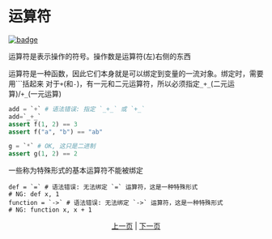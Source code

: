 # 运算符

[![badge](https://img.shields.io/endpoint.svg?url=https%3A%2F%2Fgezf7g7pd5.execute-api.ap-northeast-1.amazonaws.com%2Fdefault%2Fsource_up_to_date%3Fowner%3Derg-lang%26repos%3Derg%26ref%3Dmain%26path%3Ddoc/EN/syntax/06_operator.md%26commit_hash%3D06f8edc9e2c0cee34f6396fd7c64ec834ffb5352)](https://gezf7g7pd5.execute-api.ap-northeast-1.amazonaws.com/default/source_up_to_date?owner=erg-lang&repos=erg&ref=main&path=doc/EN/syntax/06_operator.md&commit_hash=06f8edc9e2c0cee34f6396fd7c64ec834ffb5352)

运算符是表示操作的符号。操作数是运算符(左)右侧的东西

运算符是一种函数，因此它们本身就是可以绑定到变量的一流对象。绑定时，需要用```括起来
对于`+`(和`-`)，有一元和二元运算符，所以必须指定`_+_`(二元运算)/`+_`(一元运算)

```python
add = `+` # 语法错误: 指定 `_+_` 或 `+_`
add=`_+_`
assert f(1, 2) == 3
assert f("a", "b") == "ab"

g = `*` # OK, 这只是二进制
assert g(1, 2) == 2
```

一些称为特殊形式的基本运算符不能被绑定

```python,compile_fail
def = `=` # 语法错误: 无法绑定 `=` 运算符，这是一种特殊形式
# NG: def x, 1
function = `->` # 语法错误: 无法绑定 `->` 运算符，这是一种特殊形式
# NG: function x, x + 1
```

<p align='center'>
    <a href='./05_builtin_funcs.md'>上一页</a> | <a href='./07_side_effect.md'>下一页</a>
</p>
